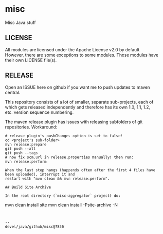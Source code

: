 # misc

Misc Java stuff

## LICENSE

All modules are licensed under the Apache License v2.0 by default. However, there are some
exceptions to some modules. Those modules have their own LICENSE file(s).

## RELEASE

Open an ISSUE here on github if you want me to push updates to maven central.

This repository consists of a lot of smaller, separate sub-projects, each of which gets released
independently and therefore has its own 1.0, 1.1, 1.2, etc. version sequence numbering.

The maven release plugin has issues with releasing subfolders of git repositories. Workaround:

```
# release plugin's pushChanges option is set to false!
cd <project's sub-folder>
mvn release:prepare
git push --all
git push --tags
# now fix scm.url in release.properties manually! then run:
mvn release:perform

When the last step hangs (happends often after the first 4 files have been uploaded), interrupt it and
restart with "mvn clean && mvn release:perform".

## Build Site Archive

In the root directory (`misc-aggregator` project) do:

```
mvn clean install site
mvn clean install -Psite-archive -N
```


--
devel/java/github/misc@7856

